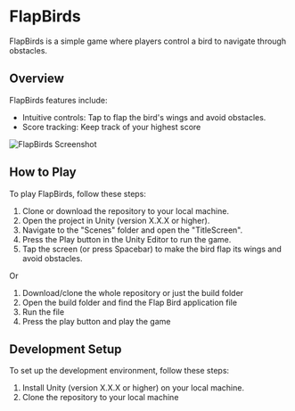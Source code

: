 # FlapBirds

FlapBirds is a simple game where players control a bird to navigate through obstacles.

## Overview

FlapBirds features include:
- Intuitive controls: Tap to flap the bird's wings and avoid obstacles.
- Score tracking: Keep track of your highest score

![FlapBirds Screenshot](URL_of_your_screenshot)

## How to Play

To play FlapBirds, follow these steps:
1. Clone or download the repository to your local machine.
2. Open the project in Unity (version X.X.X or higher).
3. Navigate to the "Scenes" folder and open the "TitleScreen".
4. Press the Play button in the Unity Editor to run the game.
5. Tap the screen (or press Spacebar) to make the bird flap its wings and avoid obstacles.

Or

1. Download/clone the whole repository or just the build folder
2. Open the build folder and find the Flap Bird application file
3. Run the file
4. Press the play button and play the game 

## Development Setup

To set up the development environment, follow these steps:
1. Install Unity (version X.X.X or higher) on your local machine.
2. Clone the repository to your local machine
